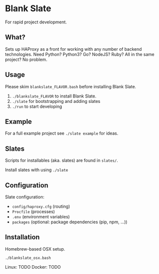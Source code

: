 Blank Slate
===========

For rapid project development.

What?
-----

Sets up HAProxy as a front for working with any number of backend technologies.
Need Python? Python3? Go? NodeJS? Ruby? All in the same project? No problem.

Usage
-----

Please skim `blankslate_FLAVOR.bash` before installing Blank Slate.

1. `./blankslate_FLAVOR` to install Blank Slate.
2. `./slate` for bootstrapping and adding slates
3. `./run` to start developing

Example
-------

For a full example project see `./slate example` for ideas.

Slates
------

Scripts for installables (aka. slates) are found in `slates/`.

Install slates with using `./slate`

Configuration
-------------

Slate configuration:

* `config/haproxy.cfg` (routing)
* `Procfile` (processes) 
* `.env` (environment variables)
* `packages` (optional: package dependencies (pip, npm, ...))

Installation
------------

Homebrew-based OSX setup.
```
./blankslate_osx.bash
```

Linux: TODO
Docker: TODO

